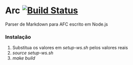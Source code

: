 Arc [![Build Status][travis-image]][travis-url]
===========

Parser de Markdown para AFC escrito em Node.js

### Instalação
  
  1. Substitua os valores em *setup-ws.sh* pelos valores reais
  2. *source setup-ws.sh*
  3. *make build*



[travis-image]: https://travis-ci.org/vmattos/arc.svg?branch=master
[travis-url]: https://travis-ci.org/vmattos/arc
